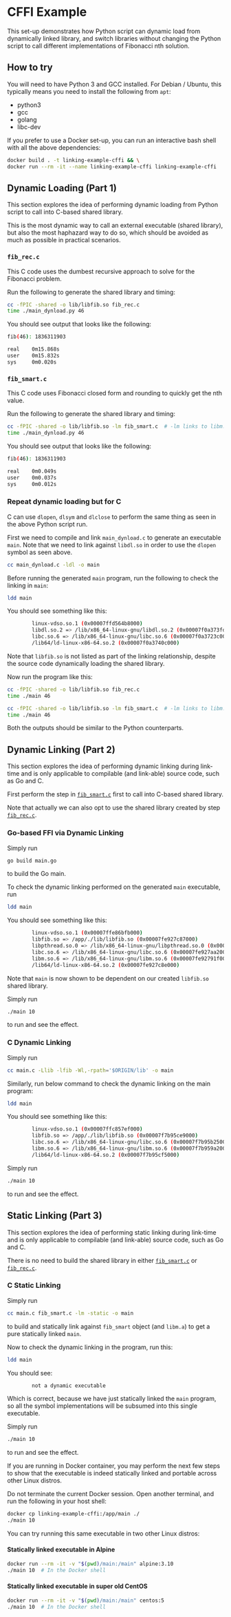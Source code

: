 # CFFI Example

This set-up demonstrates how Python script can dynamic load from dynamically
linked library, and switch libraries without changing the Python script to call
different implementations of Fibonacci nth solution.

## How to try

You will need to have Python 3 and GCC installed. For Debian / Ubuntu, this
typically means you need to install the following from `apt`:

- python3
- gcc
- golang
- libc-dev

If you prefer to use a Docker set-up, you can run an interactive bash shell with
all the above dependencies:

```bash
docker build . -t linking-example-cffi && \
docker run --rm -it --name linking-example-cffi linking-example-cffi
```

## Dynamic Loading (Part 1)

This section explores the idea of performing dynamic loading from Python script
to call into C-based shared library.

This is the most dynamic way to call an external executable (shared library),
but also the most haphazard way to do so, which should be avoided as much as
possible in practical scenarios.

### `fib_rec.c`

This C code uses the dumbest recursive approach to solve for the Fibonacci
problem.

Run the following to generate the shared library and timing:

```bash
cc -fPIC -shared -o lib/libfib.so fib_rec.c
time ./main_dynload.py 46
```

You should see output that looks like the following:

```bash
fib(46): 1836311903

real    0m15.868s
user    0m15.832s
sys     0m0.020s
```

### `fib_smart.c`

This C code uses Fibonacci closed form and rounding to quickly get the nth
value.

Run the following to generate the shared library and timing:

```bash
cc -fPIC -shared -o lib/libfib.so -lm fib_smart.c  # -lm links to libm.so
time ./main_dynload.py 46
```

You should see output that looks like the following:

```bash
fib(46): 1836311903

real    0m0.049s
user    0m0.037s
sys     0m0.012s
```

### Repeat dynamic loading but for C

C can use `dlopen`, `dlsym` and `dlclose` to perform the same thing as seen in
the above Python script run.

First we need to compile and link `main_dynload.c` to generate an executable
`main`. Note that we need to link against `libdl.so` in order to use the
`dlopen` symbol as seen above.

```bash
cc main_dynload.c -ldl -o main
```

Before running the generated `main` program, run the following to check the
linking in `main`:

```bash
ldd main
```

You should see something like this:

```bash
        linux-vdso.so.1 (0x00007ffd564b8000)
        libdl.so.2 => /lib/x86_64-linux-gnu/libdl.so.2 (0x00007f0a373fd000)
        libc.so.6 => /lib/x86_64-linux-gnu/libc.so.6 (0x00007f0a3723c000)
        /lib64/ld-linux-x86-64.so.2 (0x00007f0a3740c000)
```

Note that `libfib.so` is not listed as part of the linking relationship, despite
the source code dynamically loading the shared library.

Now run the program like this:

```bash
cc -fPIC -shared -o lib/libfib.so fib_rec.c
time ./main 46
```

```bash
cc -fPIC -shared -o lib/libfib.so -lm fib_smart.c  # -lm links to libm.so
time ./main 46
```

Both the outputs should be similar to the Python counterparts.

## Dynamic Linking (Part 2)

This section explores the idea of performing dynamic linking during link-time
and is only applicable to compilable (and link-able) source code, such as Go and
C.

First perform the step in [`fib_smart.c`](#fib_smart.c) first to call into
C-based shared library.

Note that actually we can also opt to use the shared library created by step
[`fib_rec.c`](#fib_rec.c).

### Go-based FFI via Dynamic Linking

Simply run

```bash
go build main.go
```

to build the Go main.

To check the dynamic linking performed on the generated `main` executable, run

```bash
ldd main
```

You should see something like this:

```bash
        linux-vdso.so.1 (0x00007ffe86bfb000)
        libfib.so => /app/./lib/libfib.so (0x00007fe927c87000)
        libpthread.so.0 => /lib/x86_64-linux-gnu/libpthread.so.0 (0x00007fe927c63000)
        libc.so.6 => /lib/x86_64-linux-gnu/libc.so.6 (0x00007fe927aa2000)
        libm.so.6 => /lib/x86_64-linux-gnu/libm.so.6 (0x00007fe92791f000)
        /lib64/ld-linux-x86-64.so.2 (0x00007fe927c8e000)
```

Note that `main` is now shown to be dependent on our created `libfib.so` shared
library.

Simply run

```bash
./main 10
```

to run and see the effect.

### C Dynamic Linking

Simply run

```bash
cc main.c -Llib -lfib -Wl,-rpath='$ORIGIN/lib' -o main
```

Similarly, run below command to check the dynamic linking on the main program:

```bash
ldd main
```

You should see something like this:

```bash
        linux-vdso.so.1 (0x00007ffc857ef000)
        libfib.so => /app/./lib/libfib.so (0x00007f7b95ce9000)
        libc.so.6 => /lib/x86_64-linux-gnu/libc.so.6 (0x00007f7b95b25000)
        libm.so.6 => /lib/x86_64-linux-gnu/libm.so.6 (0x00007f7b959a2000)
        /lib64/ld-linux-x86-64.so.2 (0x00007f7b95cf5000)
```

Simply run

```bash
./main 10
```

to run and see the effect.

## Static Linking (Part 3)

This section explores the idea of performing static linking during link-time
and is only applicable to compilable (and link-able) source code, such as Go and
C.

There is no need to build the shared library in either
[`fib_smart.c`](#fib_smart.c) or [`fib_rec.c`](#fib_rec.c).

### C Static Linking

Simply run

```bash
cc main.c fib_smart.c -lm -static -o main
```

to build and statically link against `fib_smart` object (and `libm.a`) to get
a pure statically linked `main`.

Now to check the dynamic linking in the program, run this:

```bash
ldd main
```

You should see:

```bash
        not a dynamic executable
```

Which is correct, because we have just statically linked the `main` program, so
all the symbol implementations will be subsumed into this single executable.

Simply run

```bash
./main 10
```

to run and see the effect.

If you are running in Docker container, you may perform the next few steps to
show that the executable is indeed statically linked and portable across other
Linux distros.

Do not terminate the current Docker session. Open another terminal, and run the
following in your host shell:

```bash
docker cp linking-example-cffi:/app/main ./
./main 10
```

You can try running this same executable in two other Linux distros:

#### Statically linked executable in Alpine

```bash
docker run --rm -it -v "$(pwd)/main:/main" alpine:3.10
./main 10  # In the Docker shell
```

#### Statically linked executable in super old CentOS

```bash
docker run --rm -it -v "$(pwd)/main:/main" centos:5
./main 10  # In the Docker shell
```
